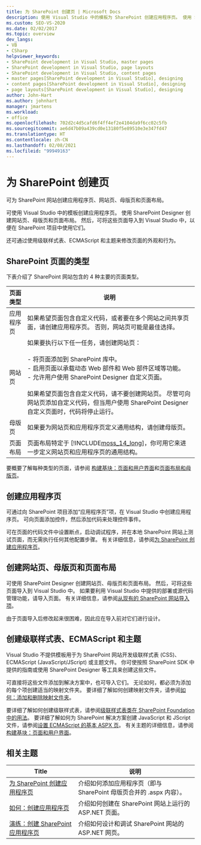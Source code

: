 ```yaml
---
title: 为 SharePoint 创建页 | Microsoft Docs
description: 使用 Visual Studio 中的模板为 SharePoint 创建应用程序页。 使用 SharePoint Designer 创建网站页、母版页和页面布局。
ms.custom: SEO-VS-2020
ms.date: 02/02/2017
ms.topic: overview
dev_langs:
- VB
- CSharp
helpviewer_keywords:
- SharePoint development in Visual Studio, master pages
- SharePoint development in Visual Studio, page layouts
- SharePoint development in Visual Studio, content pages
- master pages[SharePoint development in Visual Studio], designing
- content pages[SharePoint development in Visual Studio], designing
- page layouts[SharePoint development in Visual Studio], designing
author: John-Hart
ms.author: johnhart
manager: jmartens
ms.workload:
- office
ms.openlocfilehash: 702d2c4d5cafd6f4ff4ef2e4104da9f6cc02c5fb
ms.sourcegitcommit: ae6d47b09a439cd0e13180f5e89510e3e347fd47
ms.translationtype: HT
ms.contentlocale: zh-CN
ms.lasthandoff: 02/08/2021
ms.locfileid: "99949163"
---
```

# <a name="create-pages-for-sharepoint"></a>为 SharePoint 创建页
  可为 SharePoint 网站创建应用程序页、网站页、母版页和页面布局。

 可使用 Visual Studio 中的模板创建应用程序页。 使用 SharePoint Designer 创建网站页、母版页和页面布局。 然后，可将这些页面导入到 Visual Studio 中，以便在 SharePoint 项目中使用它们。

 还可通过使用级联样式表、ECMAScript 和主题来修改页面的外观和行为。

## <a name="types-of-sharepoint-pages"></a>SharePoint 页面的类型
 下表介绍了 SharePoint 网站包含的 4 种主要的页面类型。

|页面类型|说明|
|---------------|-----------------|
|应用程序页|如果希望页面包含自定义代码，或者要在多个网站之间共享页面，请创建应用程序页。 否则，网站页可能是最佳选择。|
|网站页|如果要执行以下任一任务，请创建网站页：<br /><br /> - 将页面添加到 SharePoint 库中。<br />- 启用页面以承载动态 Web 部件和 Web 部件区域等功能。<br />- 允许用户使用 SharePoint Designer 自定义页面。<br /><br /> 如果希望页面包含自定义代码，请不要创建网站页。 尽管可向网站页添加自定义代码，但当用户使用 SharePoint Designer 自定义页面时，代码将停止运行。|
|母版页|如果要为网站页和应用程序页定义通用结构，请创建母版页。|
|页面布局|页面布局特定于 [!INCLUDE[moss_14_long](../sharepoint/includes/moss-14-long-md.md)]，你可用它来进一步定义网站页和应用程序页的通用结构。|

 要概要了解每种类型的页面，请参阅 [构建基块：页面和用户界面](/previous-versions/office/developer/sharepoint-2010/ee539040(v=office.14))和[页面布局和母版页](/previous-versions/office/developer/sharepoint-2010/ms543497(v=office.14))。

## <a name="create-application-pages"></a>创建应用程序页
 可通过向 SharePoint 项目添加“应用程序页”项，在 Visual Studio 中创建应用程序页。 可向页面添加控件，然后添加代码来处理控件事件。

 可在页面的代码文件中设置断点，启动调试程序，并在本地 SharePoint 网站上测试页面，而无需执行任何其他配置步骤。 有关详细信息，请参阅[为 SharePoint 创建应用程序页](../sharepoint/creating-application-pages-for-sharepoint.md)。

## <a name="create-site-pages-master-pages-and-page-layouts"></a>创建网站页、母版页和页面布局
 可使用 SharePoint Designer 创建网站页、母版页和页面布局。 然后，可将这些页面导入到 Visual Studio 中。 如果要利用 Visual Studio 中提供的部署或源代码管理功能，请导入页面。 有关详细信息，请参阅[从现有的 SharePoint 网站导入项](../sharepoint/importing-items-from-an-existing-sharepoint-site.md)。

 由于页面导入后修改起来很困难，因此应在导入前对它们进行设计。

## <a name="create-cascading-style-sheets-ecmascript-and-themes"></a>创建级联样式表、ECMAScript 和主题
 Visual Studio 不提供模板用于为 SharePoint 网站开发级联样式表 (CSS)、ECMAScript (JavaScript/JScript) 或主题文件。 你可使按照 SharePoint SDK 中提供的指南或使用 SharePoint Designer 等工具来创建这些文件。

 可直接将这些文件添加到解决方案中，也可导入它们。 无论如何，都必须为添加的每个项创建适当的映射文件夹。 要详细了解如何创建映射文件夹，请参阅[如何：添加和删除映射文件夹](../sharepoint/how-to-add-and-remove-mapped-folders.md)。

 要详细了解如何创建级联样式表，请参阅[级联样式表类在 SharePoint Foundation 中的用法](/previous-versions/office/developer/sharepoint-2010/ms438349(v=office.14))。 要详细了解如何为 SharePoint 解决方案创建 JavaScript 和 JScript 文件，请参阅[设置 ECMAScript 的基本 ASPX 页](/previous-versions/office/developer/sharepoint-2010/ee535709(v=office.14))。 有关主题的详细信息，请参阅[构建基块：页面和用户界面](/previous-versions/office/developer/sharepoint-2010/ee539040(v=office.14))。

## <a name="related-topics"></a>相关主题

|Title|说明|
|-----------|-----------------|
|[为 SharePoint 创建应用程序页](../sharepoint/creating-application-pages-for-sharepoint.md)|介绍如何添加应用程序页（即与 SharePoint 母版页合并的 .aspx 内容）。|
|[如何：创建应用程序页](../sharepoint/how-to-create-an-application-page.md)|介绍如何创建在 SharePoint 网站上运行的 ASP.NET 页面。|
|[演练：创建 SharePoint 应用程序页](../sharepoint/walkthrough-creating-a-sharepoint-application-page.md)|介绍如何设计和调试 SharePoint 网站的 ASP.NET 网页。|
